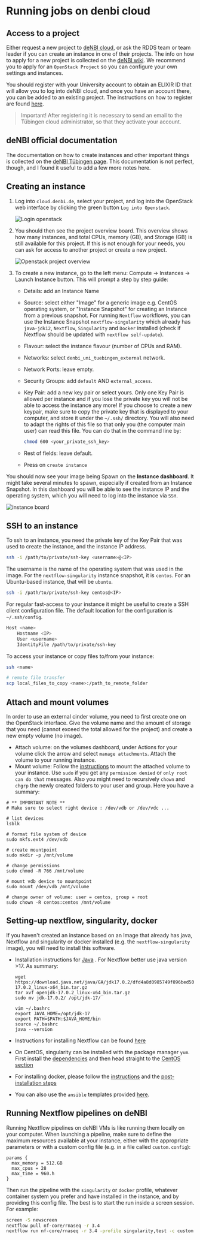 # Running jobs on denbi cloud

## Access to a project

Either request a new project to [deNBI cloud](https://cloud.denbi.de), or ask the RDDS team or team leader if you can create an instance in one of their projects. The info on how to apply for a new project is collected on the [deNBI wiki](https://cloud.denbi.de/wiki/portal/allocation/). We recommend you to apply for an `OpenStack Project` so you can configure your own settings and instances.

You should register with your University account to obtain an ELIXIR ID that will allow you to log into deNBI cloud, and once you have an account there, you can be added to an existing project. The instructions on how to register are found [here](https://cloud.denbi.de/wiki/registration/).

> Important! After registering it is necessary to send an email to the Tübingen cloud administrator, so that they activate your account.

## deNBI official documentation

The documentation on how to create instances and other important things is collected on the [deNBI Tübingen page](https://cloud.denbi.de/wiki/Compute_Center/Tuebingen). This documentation is not perfect, though, and I found it useful to add a few more notes here.

## Creating an instance

1. Log into `cloud.denbi.de`, select your project, and log into the OpenStack web interface by clicking the green button `Log into Openstack`.

   ![Login openstack](./denbi_cloud_images/login_openstack.png)

2. You should then see the project overview board. This overview shows how many instances, and total CPUs, memory (GB), and Storage (GB) is still available for this project. If this is not enough for your needs, you can ask for access to another project or create a new project.

   ![Openstack project overview](./denbi_cloud_images/project_overview_board.png)

3. To create a new instance, go to the left menu: Compute -> Instances -> Launch Instance button. This will prompt a step by step guide:

   - Details: add an Instance Name
   - Source: select either "Image" for a generic image e.g. CentOS operating system, or "Instance Snapshot" for creating an Instance from a previous snapshot. For running `Nextflow` workflows, you can use the Instance Snapshot `nextflow-singularity` which already has `java-jdk12`, `Nextflow`, `Singularity` and `Docker` installed (check if Nextflow should be updated with `nextflow self-update`).
   - Flavour: select the instance flavour (number of CPUs and RAM).
   - Networks: select `denbi_uni_tuebingen_external` network.
   - Network Ports: leave empty.
   - Security Groups: add `default` AND `external_access`.
   - Key Pair: add a new key pair or select yours. Only one Key Pair is allowed per instance and if you lose the private key you will not be able to access the instance any more! If you choose to create a new keypair, make sure to copy the private key that is displayed to your computer, and store it under the `~/.ssh/` directory. You will also need to adapt the rights of this file so that only you (the computer main user) can read this file. You can do that in the command line by:

     ```bash
     chmod 600 <your_private_ssh_key>
     ```

   - Rest of fields: leave default.
   - Press on `create instance`

You should now see your image being Spawn on the **Instance dashboard**. It might take several minutes to spawn, especially if created from an Instance Snapshot. In this dashboard you will be able to see the instance IP and the operating system, which you will need to log into the instance via `SSH`.

![instance board](./denbi_cloud_images/instance_IP_username.png)

## SSH to an instance

To ssh to an instance, you need the private key of the Key Pair that was used to create the instance, and the instance IP address.

```bash
ssh -i /path/to/private/ssh-key <username>@<IP>
```

The username is the name of the operating system that was used in the image. For the `nextflow-singularity` instance snapshot, it is `centos`. For an Ubuntu-based instance, that will be `ubuntu`.

```bash
ssh -i /path/to/private/ssh-key centos@<IP>
```

For regular fast-access to your instance it might be useful to create a SSH client configuration file. The default location for the configuration is `~/.ssh/config`.

```bash
Host <name>
    Hostname <IP>
    User <username>
    IdentityFile /path/to/private/ssh-key
```

To access your instance or copy files to/from your instance:

```bash
ssh <name>

# remote file transfer
scp local_files_to_copy <name>:/path_to_remote_folder
```

## Attach and mount volumes

In order to use an external cinder volume, you need to first create one on the OpenStack interface. Give the volume name and the amount of storage that you need (cannot exceed the total allowed for the project) and create a new empty volume (no image).

- Attach volume: on the volumes dashboard, under Actions for your volume click the arrow and select `manage attachments`. Attach the volume to your running instance.
- Mount volume: Follow the [instructions](https://cloud.denbi.de/wiki/Compute_Center/Tuebingen/#using-cinder-volumes) to mount the attached volume to your instance. Use `sudo` if you get any `permission denied` or `only root can do that` messages. Also you might need to recursively `chown` and `chgrp` the newly created folders to your user and group. Here you have a summary:

```
# ** IMPORTANT NOTE ** 
# Make sure to select right device : /dev/vdb or /dev/vdc ...

# list devices
lsblk

# format file system of device
sudo mkfs.ext4 /dev/vdb

# create mountpoint
sudo mkdir -p /mnt/volume

# change permissions
sudo chmod -R 766 /mnt/volume

# mount vdb device to mountpoint
sudo mount /dev/vdb /mnt/volume

# change owner of volume: user = centos, group = root
sudo chown -R centos:centos /mnt/volume
```

## Setting-up nextflow, singularity, docker

If you haven't created an instance based on an Image that already has java, Nextflow and singularity or docker installed (e.g. the `nextflow-singularity` image), you will need to install this software.

- Installation instructions for [Java](https://phoenixnap.com/kb/install-java-on-centos) . For Nextflow better use java version >17. As summary:

  ```
  wget https://download.java.net/java/GA/jdk17.0.2/dfd4a8d0985749f896bed50d7138ee7f/8/GPL/openjdk-17.0.2_linux-x64_bin.tar.gz
  tar xvf openjdk-17.0.2_linux-x64_bin.tar.gz
  sudo mv jdk-17.0.2/ /opt/jdk-17/

  vim ~/.bashrc
  export JAVA_HOME=/opt/jdk-17
  export PATH=$PATH:$JAVA_HOME/bin
  source ~/.bashrc
  java --version
  ```

- Instructions for installing Nextflow can be found [here](https://www.nextflow.io/docs/latest/getstarted.html)
- On CentOS, singularity can be installed with the package manager `yum`. First install the [dependencies](https://sylabs.io/guides/3.0/user-guide/installation.html#before-you-begin) and then head straight to the [CentOS section](https://sylabs.io/guides/3.0/user-guide/installation.html#install-the-centos-rhel-package-using-yum)
- For installing docker, please follow the [instructions](https://docs.docker.com/engine/install/centos/) and the [post-installation steps](https://docs.docker.com/engine/install/linux-postinstall/)
- You can also use the `ansible` templates provided [here](https://github.com/qbic-projects/r-project-template/blob/main/README.md).

## Running Nextflow pipelines on deNBI

Running Nextflow pipelines on deNBI VMs is like running them locally on your computer. When launching a pipeline, make sure to define the maximum resources available at your instance, either with the appropriate parameters or with a custom config file (e.g. in a file called `custom.config`):

```console
params {
  max_memory = 512.GB
  max_cpus = 28
  max_time = 960.h
}
```

Then run the pipeline with the `singularity` or `docker` profile, whatever container system you prefer and have installed in the instance, and by providing this config file. The best is to start the run inside a screen session. For example:

```bash
screen -S newscreen
nextflow pull nf-core/rnaseq -r 3.4
nextflow run nf-core/rnaseq -r 3.4 -profile singularity,test -c custom.config
```

